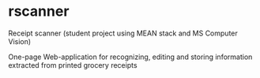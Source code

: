 # rscanner
Receipt scanner (student project using MEAN stack and MS Computer Vision)

One-page Web-application for recognizing, editing and storing information extracted from printed grocery
receipts

